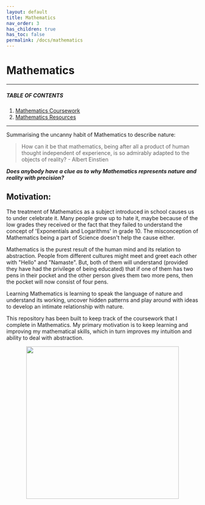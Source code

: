 ```yaml
---
layout: default
title: Mathematics
nav_order: 3
has_children: true
has_toc: false
permalink: /docs/mathematics
---
```


# Mathematics

---
##### TABLE OF CONTENTS

1. [Mathematics Coursework](https://raj-ch017.github.io/academic-notebook/docs/mathematics/coursework.html)
2. [Mathematics Resources](https://raj-ch017.github.io/academic-notebook/docs/mathematics/resources.html)
---

Summarising the uncanny habit of Mathematics to describe nature:

  > How can it be that mathematics, being after all a product of human thought independent of experience, is so admirably adapted to the objects of reality? - Albert Einstien
  
***Does anybody have a clue as to why Mathematics represents nature and reality with precision?***

## Motivation:
 
The treatment of Mathematics as a subject introduced in school causes us to under celebrate it. Many people grow up to hate it, maybe because of the low grades they received or the fact that they failed to understand the concept of 'Exponentials and Logarithms' in grade 10. The misconception of Mathematics being a part of Science doesn't help the cause either.
 
Mathematics is the purest result of the human mind and its relation to abstraction. People from different cultures might meet and greet each other with "Hello" and "Namaste". But, both of them will understand (provided they have had the privilege of being educated) that if one of them has two pens in their pocket and the other person gives them two more pens, then the pocket will now consist of four pens.

Learning Mathematics is learning to speak the language of nature and understand its working, uncover hidden patterns and play around with ideas to develop an intimate relationship with nature. 

This repository has been built to keep track of the coursework that I complete in Mathematics. My primary motivation is to keep learning and improving my mathematical skills, which in turn improves my intuition and ability to deal with abstraction.

<div id="header" align="center">
  <img src="https://media.giphy.com/media/9Q5fSHyPKfrr2/giphy.gif" width="400"/>
</div>
